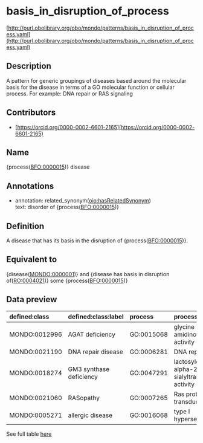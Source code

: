 # basis_in_disruption_of_process 

[http://purl.obolibrary.org/obo/mondo/patterns/basis_in_disruption_of_process.yaml](http://purl.obolibrary.org/obo/mondo/patterns/basis_in_disruption_of_process.yaml)
## Description 


A pattern for generic groupings of diseases based around the molecular basis for the disease in terms of a GO molecular function or cellular process.
For example: DNA repair or RAS signaling
## Contributors 
* [https://orcid.org/0000-0002-6601-2165](https://orcid.org/0000-0002-6601-2165) 
## Name 

{process\([BFO:0000015](http://purl.obolibrary.org/obo/BFO_0000015)\)} disease

## Annotations 

* annotation: related_synonym\([oio:hasRelatedSynonym](http://purl.obolibrary.org/obo/oio_hasRelatedSynonym)\)  
text: disorder of {process\([BFO:0000015](http://purl.obolibrary.org/obo/BFO_0000015)\)}

## Definition 

A disease that has its basis in the disruption of {process\([BFO:0000015](http://purl.obolibrary.org/obo/BFO_0000015)\)}.

## Equivalent to 

{disease\([MONDO:0000001](http://purl.obolibrary.org/obo/MONDO_0000001)\)} and {disease has basis in disruption of\([RO:0004021](http://purl.obolibrary.org/obo/RO_0004021)\)} some {process\([BFO:0000015](http://purl.obolibrary.org/obo/BFO_0000015)\)}

## Data preview 
| defined:class                                | defined:class:label     | process                                   | process:label                                         |
|:---------------------------------------------|:------------------------|:------------------------------------------|:------------------------------------------------------|
| MONDO:0012996 | AGAT deficiency         | GO:0015068 | glycine amidinotransferase activity                   |
| MONDO:0021190 | DNA repair disease      | GO:0006281 | DNA repair                                            |
| MONDO:0018274 | GM3 synthase deficiency | GO:0047291 | lactosylceramide alpha-2,3-sialyltransferase activity |
| MONDO:0021060 | RASopathy               | GO:0007265 | Ras protein signal transduction                       |
| MONDO:0005271 | allergic disease        | GO:0016068 | type I hypersensitivity                               |

See full table [here](https://github.com/monarch-initiative/mondo/blob/master/src/patterns/data/matches/basis_in_disruption_of_process.tsv) 
